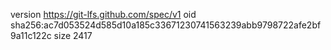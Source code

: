 version https://git-lfs.github.com/spec/v1
oid sha256:ac7d053524d585d10a185c33671230741563239abb9798722afe2bf9a11c122c
size 2417
